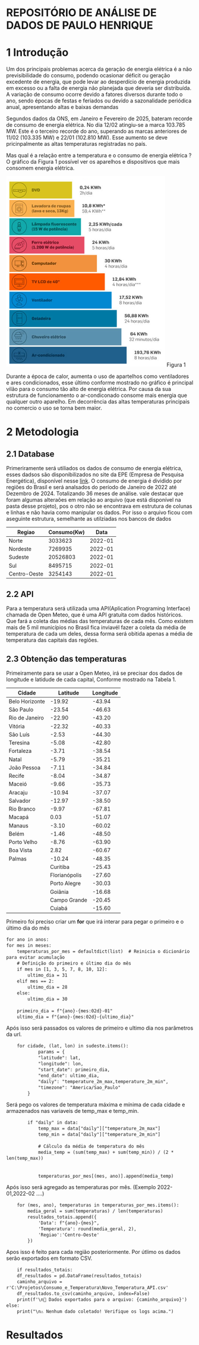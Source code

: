 # REPOSITÓRIO DE ANÁLISE DE DADOS DE PAULO HENRIQUE


# 1 Introdução

Um dos principais problemas acerca da geração de
energia elétrica é a não previsibilidade do consumo, podendo
ocasionar déficit ou geração excedente de energia, que pode
levar ao desperdício de energia produzida em excesso ou a
falta de energia não planejada que deveria ser distribuída. A
variação de consumo ocorre devido a fatores diversos durante
todo o ano, sendo épocas de festas e feriados ou devido a
sazonalidade periódica anual, apresentando altas e baixas
demandas



Segundos dados da ONS, em Janeiro e Fevereiro de 2025, bateram recorde de consumo de
energia elétrica. No dia 12/02 atingiu-se a marca 103.785 MW. Este é o terceiro recorde do ano, superando as 
marcas anteriores de 11/02 (103.335 MW) e 22/01 (102.810 MW). Esse aumento se deve pricinpalmente
as altas temperaturas registradas no país. 

Mas qual é a relação entre a temperatura e o consumo de energia elétrica ? O gráfico da Figura 1 possível ver  os aparelhos e dispositivos que mais consomem 
energia elétrica.



![Imagem](https://raw.githubusercontent.com/PHFernandes9/Consumo_clima/refs/heads/main/consumo.png)
                            Figura 1


Durante a época de calor, aumenta o uso  de apartelhos como ventiladores 
e ares condicionados, esse último conforme mostrado no gráfico é principal 
vilão para o consumo tão alto de energia elétrica. Por causa da sua estrutura
de funcionamento o ar-condiconado consome mais energia que qualquer outro aparelho.
Em decorrência das altas temperaturas principais no comercio o uso se torna bem maior.


# 2 Metodologia 
## 2.1 Database

Primeriramente será utiliados os dados de consumo de energia elétrica, 
esses dadsos são disponibilizados no site da EPE (Empresa de Pesquisa Energética),
disponível nesse  [link](https://www.epe.gov.br/pt/publicacoes-dados-abertos/publicacoes/consumo-de-energia-eletrica).
O consumo de energia é dividido por regiões do Brasil e será analsados do período de Janeiro de
2022 até Dezembro de 2024. Totalizando 36 meses de análise. vale destacar que foram algumas 
alteraões em relação ao arquivo (que está disponível na pasta desse projeto), pos o otro não se 
encontrava em estrutura de colunas e linhas e não havia como manipular os dados. Por isso o arquivo
ficou com  aseguinte estrutura, semelhante as utilziadas nos bancos de dados

| Regiao       | Consumo(Kw) | Data |
|--------------|-------------|--|
| Norte        | 3033623     | 2022-01 |
| Nordeste     |7269935| 2022-01 |
| Sudeste      |20526803| 2022-01  |
| Sul          |8495715|  2022-01 |
| Centro-Oeste |3254143|  2022-01 |


## 2.2 API 
Para a temperatura será utilizada uma API(Aplication Programing Interface) chamada de 
Open Meteo, que é uma API gratuita com dados históricos. Que fará a coleta das médias das temperaturas de cada mês. Como existem mais de 5 mil municípios
no Brasil fica inviavél fazer a coleta da média de temperatura de cada um deles, dessa forma
será obitida apenas a média de temperatura das capitais das regiões. 

## 2.3 Obtenção das temperaturas
Primeiramente para se usar a Open Meteo, irá se precisar dos dados de longitude e
latidude de cada capital, Conforme mostrado na Tabela 1.

| Cidade          | Latitude  | Longitude  |
|--------------- |----------|------------|
| Belo Horizonte | -19.92   | -43.94     |
| São Paulo      | -23.54   | -46.63     |
| Rio de Janeiro | -22.90   | -43.20     |
| Vitória        | -22.32   | -40.33     |
| São Luís       | -2.53    | -44.30     |
| Teresina       | -5.08    | -42.80     |
| Fortaleza      | -3.71    | -38.54     |
| Natal          | -5.79    | -35.21     |
| João Pessoa    | -7.11    | -34.84     |
| Recife        | -8.04    | -34.87     |
| Maceió         | -9.66    | -35.73     |
| Aracaju        | -10.94   | -37.07     |
| Salvador       | -12.97   | -38.50     |
| Rio Branco     | -9.97    | -67.81     |
| Macapá         | 0.03     | -51.07     |
| Manaus         | -3.10    | -60.02     |
| Belém          | -1.46    | -48.50     |
| Porto Velho    | -8.76    | -63.90     |
| Boa Vista      | 2.82     | -60.67     |
| Palmas         | -10.24   | -48.35     |
    | Curitiba       | -25.43   | -49.27     |
    | Florianópolis  | -27.60   | -48.55     |
    | Porto Alegre   | -30.03   | -51.23     |
    | Goiânia        | -16.68   | -49.25     |
    | Campo Grande   | -20.45   | -54.62     |
    | Cuiabá         | -15.60   | -56.10     |

Primeiro foi preciso criar um __for__ que irá interar para pegar o primeiro e o último
dia do mês

    for ano in anos:
    for mes in meses:
        temperaturas_por_mes = defaultdict(list)  # Reinicia o dicionário para evitar acumulação
        # Definição do primeiro e último dia do mês
        if mes in [1, 3, 5, 7, 8, 10, 12]:
            ultimo_dia = 31
        elif mes == 2:
            ultimo_dia = 28
        else:
            ultimo_dia = 30

        primeiro_dia = f"{ano}-{mes:02d}-01"
        ultimo_dia = f"{ano}-{mes:02d}-{ultimo_dia}"

Após isso será passados os valores de primeiro e ultimo dia nos parâmetros da url.

        for cidade, (lat, lon) in sudeste.items():
                params = {
                "latitude": lat,
                "longitude": lon,
                "start_date": primeiro_dia,
                "end_date": ultimo_dia,
                "daily": "temperature_2m_max,temperature_2m_min",
                "timezone": "America/Sao_Paulo"
            }

  Será pego os valores de temperatura máxima e mínima de cada cidade e armazenados
nas variaveis de temp_max e temp_min.
   
            if "daily" in data:
                temp_max = data["daily"]["temperature_2m_max"]
                temp_min = data["daily"]["temperature_2m_min"]

                # Cálculo da média de temperatura do mês
                media_temp = (sum(temp_max) + sum(temp_min)) / (2 * len(temp_max))


                temperaturas_por_mes[(mes, ano)].append(media_temp)

Após isso será agregado as temperaturas por mês. (Exemplo 2022-01,2022-02 ....) 

        for (mes, ano), temperaturas in temperaturas_por_mes.items():
            media_geral = sum(temperaturas) / len(temperaturas)
            resultados_totais.append({
                'Data': f"{ano}-{mes}",
                'Temperatura': round(media_geral, 2),
                'Regiao':'Centro-Oeste'
            })
Apos isso é feito para cada região posteriormente. Por útlimo os dados serão exportados 
em formato CSV. 
    
        if resultados_totais:
        df_resultados = pd.DataFrame(resultados_totais)
        caminho_arquivo = r'C:\Projetos\Consumo_e_Temperatura\Novo_Temperatura_API.csv'
        df_resultados.to_csv(caminho_arquivo, index=False)
        print(f'\n📂 Dados exportados para o arquivo: {caminho_arquivo}')
    else:
        print("\n⚠️ Nenhum dado coletado! Verifique os logs acima.")

# Resultados